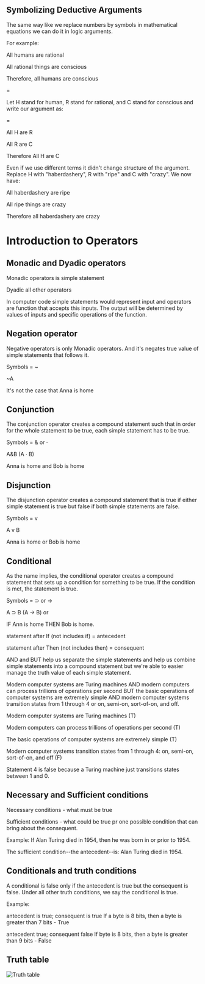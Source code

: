 ## Symbolizing Deductive Arguments

The same way like we replace numbers by symbols in mathematical equations we can do it in logic arguments. 

For example:

All humans are rational

All rational things are conscious

Therefore, all humans are conscious

=

Let H stand for human, R stand for rational, and C stand for conscious and write our argument as:

=

All H are R

All R are C

Therefore All H are C

Even if we use different terms it didn't change structure of the argument. Replace H with "haberdashery", R with "ripe" and C with "crazy". We now have:


All haberdashery are ripe

All ripe things are crazy

Therefore all haberdashery are crazy

# Introduction to Operators

## Monadic and Dyadic operators

Monadic operators is simple statement

Dyadic all other operators

 

In computer code simple statements would represent input and operators are function that accepts this inputs. The output will be determined by values of inputs and specific operations of the function.

 

## Negation operator

Negative operators is only Monadic operators. And it's negates true value of simple statements that follows it.  

Symbols = ~

~A

It's not the case that Anna is home

 

## Conjunction

The conjunction operator creates a compound statement such that in order for the whole statement to be true, each simple statement has to be true.

Symbols = & or ·

A&B (A · B)

Anna is home and Bob is home

 

## Disjunction

The disjunction operator creates a compound statement that is true if either simple statement is true but false if both simple statements are false.

Symbols = v

A v B

Anna is home or Bob is home

 

## Conditional

As the name implies, the conditional operator creates a compound statement that sets up a condition for something to be true. If the condition is met, the statement is true.

Symbols = ⊃ or →

A ⊃ B (A → B) or

IF Ann is home THEN Bob is home.

 

statement after If (not includes if) = antecedent 

statement after Then (not includes then) = consequent

 

AND and BUT help us separate the simple statements and help us combine simple statements into a compound statement but we're able to easier manage the truth value of each simple statement.

 

Modern computer systems are Turing machines AND modern computers can process trillions of operations per second BUT the basic operations of computer systems are extremely simple AND modern computer systems transition states from 1 through 4 or on, semi-on, sort-of-on, and off.

  

Modern computer systems are Turing machines (T)

Modern computers can process trillions of operations per second (T)

The basic operations of computer systems are extremely simple (T)

Modern computer systems transition states from 1 through 4: on, semi-on, sort-of-on, and off (F)

Statement 4 is false because a Turing machine just transitions states between 1 and 0.

 

## Necessary and Sufficient conditions

 

Necessary conditions - what must be true

Sufficient conditions - what could be true pr one possible condition that can bring about the consequent.

 

Example: If Alan Turing died in 1954, then he was born in or prior to 1954.

The sufficient condition--the antecedent--is: Alan Turing died in 1954.

 

## Conditionals and truth conditions

 

A conditional is false only if the antecedent is true but the consequent is false. Under all other truth conditions, we say the conditional is true. 

 

Example: 

antecedent is true; consequent is true	If a byte is 8 bits, then a byte is greater than 7 bits - True

antecedent true; consequent false	If byte is 8 bits, then a byte is greater than 9 bits - False

 

## Truth table

![Truth table](https://image.slidesharecdn.com/truthtables-111026111404-phpapp02/95/truth-tables-15-728.jpg)
